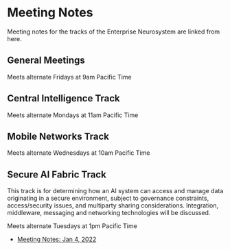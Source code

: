 # Meeting Notes

Meeting notes for the tracks of the Enterprise Neurosystem are linked from here.

## General Meetings

Meets alternate Fridays at 9am Pacific Time

## Central Intelligence Track

Meets alternate Mondays at 11am Pacific Time

## Mobile Networks Track

Meets alternate Wednesdays at 10am Pacific Time

## Secure AI Fabric Track

This track is for determining how an AI system can access and manage data originating in a secure environment, subject to governance constraints, access/security issues, and multiparty sharing considerations.  Integration, middleware, messaging and networking technologies will be discussed.

Meets alternate Tuesdays at 1pm Pacific Time

- [Meeting Notes: Jan 4, 2022](notes-20220104-en-mid.txt.md)

<!-- vim: ft=markdown
!-->
